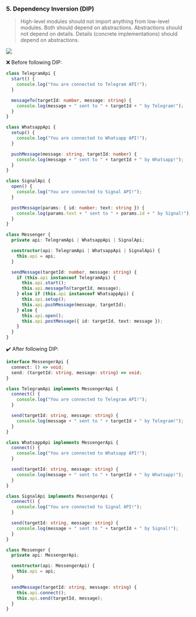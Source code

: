 ### 5. Dependency Inversion (DIP)

> High-level modules should not import anything from low-level modules. Both should depend on abstractions. Abstractions should not depend on details. Details (concrete implementations) should depend on abstractions.

<img src="https://user-images.githubusercontent.com/37804060/153056344-b32c3e4c-8dce-498c-8243-2aed646762f1.jpg"/>

:x: Before following DIP:

```typescript
class TelegramApi {
  start() {
    console.log("You are connected to Telegram API!");
  }

  messageTo(targetId: number, message: string) {
    console.log(message + " sent to " + targetId + " by Telegram!");
  }
}

class WhatsappApi {
  setup() {
    console.log("You are connected to Whatsapp API!");
  }

  pushMessage(message: string, targetId: number) {
    console.log(message + " sent to " + targetId + " by Whatsapp!");
  }
}

class SignalApi {
  open() {
    console.log("You are connected to Signal API!");
  }

  postMessage(params: { id: number; text: string }) {
    console.log(params.text + " sent to " + params.id + " by Signal!");
  }
}

class Messenger {
  private api: TelegramApi | WhatsappApi | SignalApi;

  constructor(api: TelegramApi | WhatsappApi | SignalApi) {
    this.api = api;
  }

  sendMessage(targetId: number, message: string) {
    if (this.api instanceof TelegramApi) {
      this.api.start();
      this.api.messageTo(targetId, message);
    } else if (this.api instanceof WhatsappApi) {
      this.api.setup();
      this.api.pushMessage(message, targetId);
    } else {
      this.api.open();
      this.api.postMessage({ id: targetId, text: message });
    }
  }
}
```

:heavy_check_mark: After following DIP:

```typescript
interface MessengerApi {
  connect: () => void;
  send: (targetId: string, message: string) => void;
}

class TelegramApi implements MessengerApi {
  connect() {
    console.log("You are connected to Telegram API!");
  }

  send(targetId: string, message: string) {
    console.log(message + " sent to " + targetId + " by Telegram!");
  }
}

class WhatsappApi implements MessengerApi {
  connect() {
    console.log("You are connected to Whatsapp API!");
  }

  send(targetId: string, message: string) {
    console.log(message + " sent to " + targetId + " by Whatsapp!");
  }
}

class SignalApi implements MessengerApi {
  connect() {
    console.log("You are connected to Signal API!");
  }

  send(targetId: string, message: string) {
    console.log(message + " sent to " + targetId + " by Signal!");
  }
}

class Messenger {
  private api: MessengerApi;

  constructor(api: MessengerApi) {
    this.api = api;
  }

  sendMessage(targetId: string, message: string) {
    this.api.connect();
    this.api.send(targetId, message);
  }
}
```
